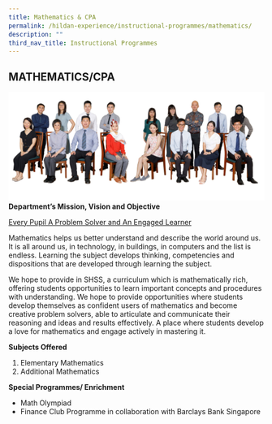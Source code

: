 ```yaml
---
title: Mathematics & CPA
permalink: /hildan-experience/instructional-programmes/mathematics/
description: ""
third_nav_title: Instructional Programmes
---
```

MATHEMATICS/CPA
-----------
![](/images/Staff/maths.jpg)
**Department’s Mission, Vision and Objective**

<u>Every Pupil A Problem Solver and An Engaged Learner</u>

<style> { margin:0;} </style>Mathematics helps us better understand and describe the world around us. It is all around us, in technology, in buildings, in computers and the list is endless. Learning the subject develops thinking, competencies and dispositions that are developed through learning the subject. 
<p></p>
<style> { margin:0;} </style>We hope to provide in SHSS, a curriculum which is mathematically rich, offering students opportunities to learn important concepts and procedures with understanding. We hope to provide opportunities where students develop themselves as confident users of mathematics and become creative problem solvers, able to articulate and communicate their reasoning and ideas and results effectively. A place where students develop a love for mathematics and engage actively in mastering it.

**Subjects Offered**
1. Elementary Mathematics
2. Additional Mathematics

**Special Programmes/ Enrichment**
* Math Olympiad 
* Finance Club Programme in collaboration with Barclays Bank Singapore